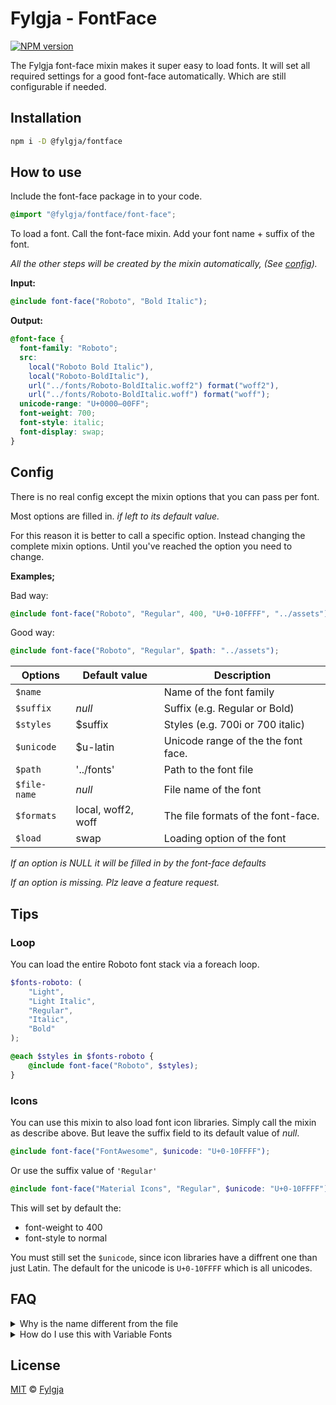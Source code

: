 # Fylgja - FontFace

[![NPM version](https://img.shields.io/npm/v/@fylgja/fontface.svg)](https://www.npmjs.org/package/@fylgja/fontface)

The Fylgja font-face mixin makes it super easy to load fonts.
It will set all required settings for a good font-face automatically.
Which are still configurable if needed.

## Installation

```bash
npm i -D @fylgja/fontface
```

## How to use
Include the font-face package in to your code.

```scss
@import "@fylgja/fontface/font-face";
```

To load a font.
Call the font-face mixin.
Add your font name + suffix of the font.

_All the other steps will be created by the mixin automatically,_
_(See [config](#config))._

**Input:**

```scss
@include font-face("Roboto", "Bold Italic");
```

**Output:**

```css
@font-face {
  font-family: "Roboto";
  src:
    local("Roboto Bold Italic"),
    local("Roboto-BoldItalic"),
    url("../fonts/Roboto-BoldItalic.woff2") format("woff2"),
    url("../fonts/Roboto-BoldItalic.woff") format("woff");
  unicode-range: "U+0000—00FF";
  font-weight: 700;
  font-style: italic;
  font-display: swap;
}
```

## Config

There is no real config except the mixin options that you can pass per font.

Most options are filled in.
_if left to its default value._

For this reason it is better to call a specific option.
Instead changing the complete mixin options.
Until you've reached the option you need to change.

**Examples;**

Bad way:

```scss
@include font-face("Roboto", "Regular", 400, "U+0-10FFFF", "../assets");
```

Good way:

```scss
@include font-face("Roboto", "Regular", $path: "../assets");
```

| Options      | Default value      | Description                         |
| ------------ | ------------------ | ----------------------------------- |
| `$name`      |                    | Name of the font family             |
| `$suffix`    | _null_             | Suffix (e.g. Regular or Bold)       |
| `$styles`    | $suffix            | Styles (e.g. 700i or 700 italic)    |
| `$unicode`   | $u-latin           | Unicode range of the the font face. |
| `$path`      | '../fonts'         | Path to the font file               |
| `$file-name` | _null_             | File name of the font               |
| `$formats`   | local, woff2, woff | The file formats of the font-face.  |
| `$load`      | swap               | Loading option of the font          |

_If an option is NULL it will be filled in by the font-face defaults_

_If an option is missing. Plz leave a feature request._

## Tips

### Loop

You can load the entire Roboto font stack via a foreach loop.

```scss
$fonts-roboto: (
    "Light",
    "Light Italic",
    "Regular",
    "Italic",
    "Bold"
);

@each $styles in $fonts-roboto {
    @include font-face("Roboto", $styles);
}
```

### Icons

You can use this mixin to also load font icon libraries.
Simply call the mixin as describe above.
But leave the suffix field to its default value of _null_.

```SCSS
@include font-face("FontAwesome", $unicode: "U+0-10FFFF");
```

Or use the suffix value of `'Regular'`

```scss
@include font-face("Material Icons", "Regular", $unicode: "U+0-10FFFF");
```

This will set by default the:
* font-weight to 400
* font-style to normal

You must still set the `$unicode`,
since icon libraries have a diffrent one than just Latin.
The default for the unicode is `U+0-10FFFF` which is all unicodes.

## FAQ

<details><summary>Why is the name different from the file</summary>

This is a little thing that came with the first publish.
Sadly this is stuck to the repo.

But I am not planing to change this
Since then I have to deprecate this one and republish a new font-face repo.

</details>

<details><summary>How do I use this with Variable Fonts</summary>

If you are planing to use variable fonts you don't need this.

This makes loading font-families easier
and is over kill for just one font-face.

</details>

## License
[MIT](LICENSE) © [Fylgja](http://getfylgja.com/)
